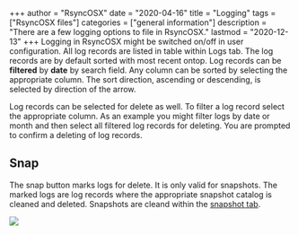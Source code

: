 +++
author = "RsyncOSX"
date = "2020-04-16"
title =  "Logging"
tags = ["RsyncOSX files"]
categories = ["general information"]
description = "There are a few logging options to file in RsyncOSX."
lastmod = "2020-12-13"
+++
Logging in RsyncOSX might be switched on/off in user configuration. All log records are listed in table within Logs tab. The log records are by default sorted with most recent ontop. Log records can be **filtered** by **date** by search field. Any column can be sorted by selecting the appropriate column. The sort direction, ascending or descending, is selected by direction of the arrow.

Log records can be selected for delete as well. To filter a log record select the appropriate column. As an example you might filter logs by date or month and then select all filtered log records for deleting. You are prompted to confirm a deleting of log records.

## Snap

The snap button marks logs for delete. It is only valid for snapshots. The marked logs are log records where the appropriate snapshot catalog is cleaned and deleted. Snapshots are cleand within the [snapshot tab](/post/snapshots/).

![](/images/RsyncOSX/master/logging/logs.png)
